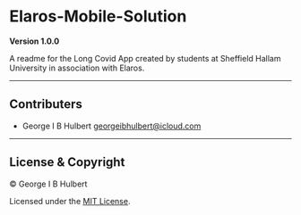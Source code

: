 # Elaros-Mobile-Solution

**Version 1.0.0**

A readme for the Long Covid App created by students at Sheffield Hallam University in association with Elaros.

---

## Contributers

- George I B Hulbert <georgeibhulbert@icloud.com>

---

## License & Copyright

© George I B Hulbert

Licensed under the [MIT License](LICENSE).
